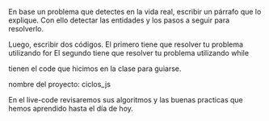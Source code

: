 En base un problema que detectes en la vida real, escribir un párrafo que lo explique. Con ello detectar las entidades y los pasos a seguir para resolverlo.

Luego, escribir dos  códigos. 
 El primero tiene que resolver tu problema utilizando for 
El segundo tiene que resolver tu problema utilizando while

tienen el code que hicimos en la clase para guiarse.

nombre del proyecto: ciclos_js

En el live-code revisaremos sus algoritmos y las buenas practicas que hemos aprendido hasta el día de hoy.